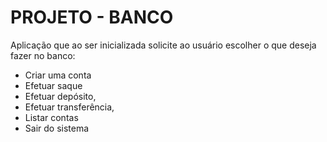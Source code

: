 # PROJETO - BANCO

Aplicação que ao ser inicializada solicite ao usuário escolher o que deseja fazer no banco: 
 - Criar uma conta
 - Efetuar saque
 - Efetuar depósito,
 - Efetuar transferência,
 - Listar contas 
 - Sair do sistema
 
